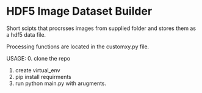 # HDF5 Image Dataset Builder

Short scipts that procrsses images from supplied folder and stores them as a hdf5 data file.

Processing functions are located in the customxy.py file.

USAGE:
0. clone the repo
1. create virtual_env
2. pip install requirments
3.  run python main.py with arugments.